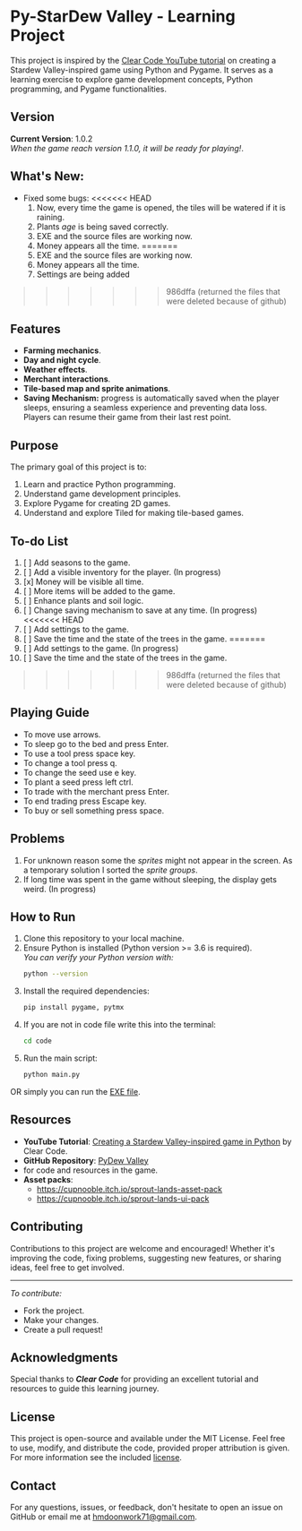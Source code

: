 # Py-StarDew Valley - Learning Project

This project is inspired by the [Clear Code YouTube tutorial](https://www.youtube.com/watch?v=T4IX36sP_0c) 
on creating a Stardew Valley-inspired game using Python and Pygame. It serves as a learning exercise to explore 
game development concepts, Python programming, and Pygame functionalities.

## Version
**Current Version**: 1.0.2  
*When the game reach version 1.1.0, it will be ready for playing!*.

## What's New:
- Fixed some bugs:
<<<<<<< HEAD
  1. Now, every time the game is opened, the tiles will be watered if it is raining.
  2. Plants *age* is being saved correctly.
  3. EXE and the source files are working now.
  4. Money appears all the time.
=======
  1. EXE and the source files are working now.
  2. Money appears all the time.
  3. Settings are being added
>>>>>>> 986dffa (returned the files that were deleted because of github)
  
## Features
- **Farming mechanics**.
- **Day and night cycle**.
- **Weather effects**.
- **Merchant interactions**.
- **Tile-based map and sprite animations**.
- **Saving Mechanism:** progress is automatically saved when the player sleeps, ensuring a seamless experience and 
preventing data loss. Players can resume their game from their last rest point.

## Purpose
The primary goal of this project is to:
1. Learn and practice Python programming.
2. Understand game development principles.
3. Explore Pygame for creating 2D games.
4. Understand and explore Tiled for making tile-based games.

## To-do List
1. [ ] Add seasons to the game.
2. [ ] Add a visible inventory for the player. (In progress)
3. [x] Money will be visible all time.
4. [ ] More items will be added to the game.
5. [ ] Enhance plants and soil logic.
6. [ ] Change saving mechanism to save at any time. (In progress)
<<<<<<< HEAD
7. [ ] Add settings to the game.
8. [ ] Save the time and the state of the trees in the game.
=======
7. [ ] Add settings to the game. (In progress)
8. [ ] Save the time and the state of the trees in the game. 
>>>>>>> 986dffa (returned the files that were deleted because of github)

## Playing Guide
- To move use arrows.
- To sleep go to the bed and press Enter.
- To use a tool press space key.
- To change a tool press q.
- To change the seed use e key.
- To plant a seed press left ctrl.
- To trade with the merchant press Enter.
- To end trading press Escape key.
- To buy or sell something press space.

## Problems
1. For unknown reason some the _sprites_ might not appear in the screen. As a temporary solution I sorted the
*sprite groups*.
2. If long time was spent in the game without sleeping, the display gets weird.  (In progress)

## How to Run
1. Clone this repository to your local machine.
2. Ensure Python is installed (Python version >= 3.6 is required).  
   *You can verify your Python version with:*
   ```bash
   python --version
   ```
3. Install the required dependencies:
   ```bash
   pip install pygame, pytmx
   ```
4. If you are not in code file write this into the terminal:
    ```bash
   cd code
   ```
5. Run the main script:
   ```bash
   python main.py
   ```
   
OR simply you can run the [EXE file](EXE/Py-stardew%20vally.exe).

## Resources
- **YouTube Tutorial**: [Creating a Stardew Valley-inspired game in Python](https://www.youtube.com/watch?v=T4IX36sP_0c)
by Clear Code.
- **GitHub Repository**: [PyDew Valley](https://github.com/clear-code-projects/PyDew-Valley) 
- for code and resources in the game.
- **Asset packs**:
  - https://cupnooble.itch.io/sprout-lands-asset-pack
  - https://cupnooble.itch.io/sprout-lands-ui-pack

## Contributing
Contributions to this project are welcome and encouraged!
Whether it's improving the code, fixing problems, suggesting new features, or sharing ideas, feel free to get involved.
    
---
*To contribute:* 
- Fork the project.
- Make your changes.
- Create a pull request!

## Acknowledgments
Special thanks to **_Clear Code_** for providing an excellent tutorial and resources to guide this learning journey.

## License
This project is open-source and available under the MIT License. Feel free to use, modify, and distribute the code,
provided proper attribution is given. For more information see the included [license](LICENSE).

## Contact 
For any questions, issues, or feedback, don't hesitate to open an issue on GitHub or email me at hmdoonwork71@gmail.com.
   
